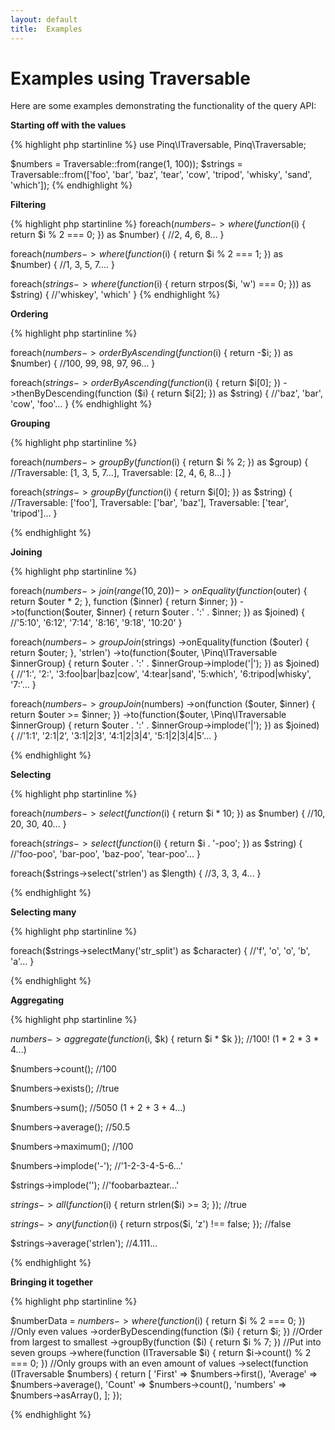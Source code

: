```yaml
---
layout: default
title:  Examples
---
```

Examples using Traversable
==========================

Here are some examples demonstrating the functionality of the query API:

**Starting off with the values**

{% highlight php startinline %}
use Pinq\ITraversable, Pinq\Traversable;

$numbers = Traversable::from(range(1, 100));
$strings = Traversable::from(['foo', 'bar', 'baz', 'tear', 'cow', 'tripod', 'whisky', 'sand', 'which']);
{% endhighlight %}

**Filtering**

{% highlight php startinline %}
foreach($numbers->where(function ($i) { return $i % 2 === 0; }) as $number) {
    //2, 4, 6, 8...
}

foreach($numbers->where(function ($i) { return $i % 2 === 1; }) as $number) {
    //1, 3, 5, 7....
}

foreach($strings->where(function ($i) { return strpos($i, 'w') === 0; })) as $string) {
    //'whiskey', 'which'
}
{% endhighlight %}

**Ordering**

{% highlight php startinline %}

foreach($numbers->orderByAscending(function ($i) { return -$i; }) as $number) {
    //100, 99, 98, 97, 96...
}

foreach($strings
        ->orderByAscending(function ($i) { return $i[0]; })
        ->thenByDescending(function ($i) { return $i[2]; }) as $string) {
    //'baz', 'bar', 'cow', 'foo'...
}
{% endhighlight %}

**Grouping**

{% highlight php startinline %}

foreach($numbers->groupBy(function ($i) { return $i % 2; }) as $group) {
    //Traversable: [1, 3, 5, 7...], Traversable: [2, 4, 6, 8...]
}

foreach($strings->groupBy(function ($i) { return $i[0]; }) as $string) {
    //Traversable: ['foo'], Traversable: ['bar', 'baz'], Traversable: ['tear', 'tripod']...
}

{% endhighlight %}

**Joining**

{% highlight php startinline %}

foreach($numbers
        ->join(range(10, 20))
        ->onEquality(function ($outer) { return $outer * 2; }, function ($inner) { return $inner; })
        ->to(function($outer, $inner) { return $outer . ':' . $inner; }) as $joined) {
    //'5:10', '6:12', '7:14', '8:16', '9:18', '10:20'
}

foreach($numbers
        ->groupJoin($strings)
        ->onEquality(function ($outer) { return $outer; }, 'strlen')
        ->to(function($outer, \Pinq\ITraversable $innerGroup) { return $outer . ':' . $innerGroup->implode('|'); }) as $joined) {
    //'1:', '2:', '3:foo|bar|baz|cow', '4:tear|sand', '5:which', '6:tripod|whisky', '7:'...
}

foreach($numbers
        ->groupJoin($numbers)
        ->on(function ($outer, $inner) { return $outer >= $inner; })
        ->to(function($outer, \Pinq\ITraversable $innerGroup) { return $outer . ':' . $innerGroup->implode('|'); }) as $joined) {
    //'1:1', '2:1|2', '3:1|2|3', '4:1|2|3|4', '5:1|2|3|4|5'...
}

{% endhighlight %}

**Selecting**

{% highlight php startinline %}

foreach($numbers->select(function ($i) { return $i * 10; }) as $number) {
    //10, 20, 30, 40...
}

foreach($strings->select(function ($i) { return $i . '-poo'; }) as $string) {
    //'foo-poo', 'bar-poo', 'baz-poo', 'tear-poo'...
}

foreach($strings->select('strlen') as $length) {
    //3, 3, 3, 4...
}

{% endhighlight %}

**Selecting many**

{% highlight php startinline %}

foreach($strings->selectMany('str_split') as $character) {
    //'f', 'o', 'o', 'b', 'a'...
}

{% endhighlight %}

**Aggregating**

{% highlight php startinline %}

$numbers->aggregate(function ($i, $k) { return $i * $k }); //100! (1 * 2 * 3 * 4...)

$numbers->count(); //100

$numbers->exists(); //true

$numbers->sum(); //5050 (1 + 2 + 3 + 4...)

$numbers->average(); //50.5

$numbers->maximum(); //100

$numbers->implode('-'); //'1-2-3-4-5-6...'


$strings->implode(''); //'foobarbaztear...'

$strings->all(function ($i) { return strlen($i) >= 3; }); //true

$strings->any(function ($i) { return strpos($i, 'z') !== false; }); //false

$strings->average('strlen'); //4.111...

{% endhighlight %}

**Bringing it together**

{% highlight php startinline %}

$numberData = $numbers
        ->where(function ($i) { return $i % 2 === 0; }) //Only even values
        ->orderByDescending(function ($i) { return $i; }) //Order from largest to smallest
        ->groupBy(function ($i) { return $i % 7; }) //Put into seven groups
        ->where(function (ITraversable $i) { return $i->count() % 2 === 0; }) //Only groups with an even amount of values
        ->select(function (ITraversable $numbers) {
            return [
                'First' => $numbers->first(),
                'Average' => $numbers->average(),
                'Count' => $numbers->count(),
                'numbers' => $numbers->asArray(),
            ];
        });

{% endhighlight %}
